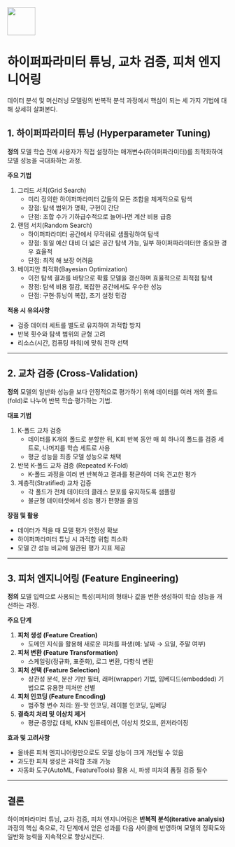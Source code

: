 <img src="https://r2cdn.perplexity.ai/pplx-full-logo-primary-dark%402x.png" style="height:64px;margin-right:32px"/>

# 하이퍼파라미터 튜닝, 교차 검증, 피처 엔지니어링

데이터 분석 및 머신러닝 모델링의 반복적 분석 과정에서 핵심이 되는 세 가지 기법에 대해 상세히 살펴본다.

## 1. 하이퍼파라미터 튜닝 (Hyperparameter Tuning)

**정의**
모델 학습 전에 사용자가 직접 설정하는 매개변수(하이퍼파라미터)를 최적화하여 모델 성능을 극대화하는 과정.

**주요 기법**

1. 그리드 서치(Grid Search)
    - 미리 정의한 하이퍼파라미터 값들의 모든 조합을 체계적으로 탐색
    - 장점: 탐색 범위가 명확, 구현이 간단
    - 단점: 조합 수가 기하급수적으로 늘어나면 계산 비용 급증
2. 랜덤 서치(Random Search)
    - 하이퍼파라미터 공간에서 무작위로 샘플링하여 탐색
    - 장점: 동일 예산 대비 더 넓은 공간 탐색 가능, 일부 하이퍼파라미터만 중요한 경우 효율적
    - 단점: 최적 해 보장 어려움
3. 베이지안 최적화(Bayesian Optimization)
    - 이전 탐색 결과를 바탕으로 확률 모델을 갱신하며 효율적으로 최적점 탐색
    - 장점: 탐색 비용 절감, 복잡한 공간에서도 우수한 성능
    - 단점: 구현·튜닝이 복잡, 초기 설정 민감

**적용 시 유의사항**

- 검증 데이터 세트를 별도로 유지하여 과적합 방지
- 반복 횟수와 탐색 범위의 균형 고려
- 리소스(시간, 컴퓨팅 파워)에 맞춰 전략 선택

***

## 2. 교차 검증 (Cross-Validation)

**정의**
모델의 일반화 성능을 보다 안정적으로 평가하기 위해 데이터를 여러 개의 폴드(fold)로 나누어 반복 학습·평가하는 기법.

**대표 기법**

1. K-폴드 교차 검증
    - 데이터를 K개의 폴드로 분할한 뒤, K회 반복 동안 매 회 하나의 폴드를 검증 세트로, 나머지를 학습 세트로 사용
    - 평균 성능을 최종 모델 성능으로 채택
2. 반복 K-폴드 교차 검증 (Repeated K-Fold)
    - K-폴드 과정을 여러 번 반복하고 결과를 평균하여 더욱 견고한 평가
3. 계층적(Stratified) 교차 검증
    - 각 폴드가 전체 데이터의 클래스 분포를 유지하도록 샘플링
    - 불균형 데이터셋에서 성능 평가 편향을 줄임

**장점 및 활용**

- 데이터가 적을 때 모델 평가 안정성 확보
- 하이퍼파라미터 튜닝 시 과적합 위험 최소화
- 모델 간 성능 비교에 일관된 평가 지표 제공

***

## 3. 피처 엔지니어링 (Feature Engineering)

**정의**
모델 입력으로 사용되는 특성(피처)의 형태나 값을 변환·생성하여 학습 성능을 개선하는 과정.

**주요 단계**

1. **피처 생성 (Feature Creation)**
    - 도메인 지식을 활용해 새로운 피처를 파생(예: 날짜 → 요일, 주말 여부)
2. **피처 변환 (Feature Transformation)**
    - 스케일링(정규화, 표준화), 로그 변환, 다항식 변환
3. **피처 선택 (Feature Selection)**
    - 상관성 분석, 분산 기반 필터, 래퍼(wrapper) 기법, 임베디드(embedded) 기법으로 유용한 피처만 선별
4. **피처 인코딩 (Feature Encoding)**
    - 범주형 변수 처리: 원-핫 인코딩, 레이블 인코딩, 임베딩
5. **결측치 처리 및 이상치 제거**
    - 평균·중앙값 대체, KNN 임퓨테이션, 이상치 컷오프, 윈저라이징

**효과 및 고려사항**

- 올바른 피처 엔지니어링만으로도 모델 성능이 크게 개선될 수 있음
- 과도한 피처 생성은 과적합 초래 가능
- 자동화 도구(AutoML, FeatureTools) 활용 시, 파생 피처의 품질 검증 필수

***

## 결론

하이퍼파라미터 튜닝, 교차 검증, 피처 엔지니어링은 **반복적 분석(iterative analysis)** 과정의 핵심 축으로, 각 단계에서 얻은 성과를 다음 사이클에 반영하며 모델의 정확도와 일반화 능력을 지속적으로 향상시킨다.

